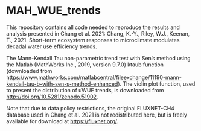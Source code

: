 # MAH_WUE_trends
This repository contains all code needed to reproduce the results and analysis presented in Chang et al. 2021: Chang, K.-Y., Riley, W.J., Keenan, T., 2021. Short-term ecosystem responses to microclimate modulates decadal water use efficiency trends.

The Mann-Kendall Tau non-parametric trend test with Sen’s method using the Matlab (MathWorks Inc., 2019, version 9.7.0) ktaub function (downloaded from https://www.mathworks.com/matlabcentral/fileexchange/11190-mann-kendall-tau-b-with-sen-s-method-enhanced). The violin plot function, used to present the distribution of uWUE trends, is downloaded from http://doi.org/10.5281/zenodo.51902.

Note that due to data policy restrictions, the original FLUXNET-CH4 database used in Chang et al. 2021 is not redistributed here, but is freely available for download at https://fluxnet.org/.
